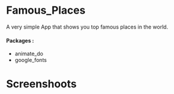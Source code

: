 # Famous_Places

A very simple App that shows you top famous places in the world.

#### Packages :
- animate_do
- google_fonts

# Screenshoots



